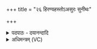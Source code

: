 +++
title = "२६ हिरण्यहस्तोऽअसुरः सुनीथः"

+++
<details><summary>पदपाठः - दयानन्दादि</summary>

हिर॑ण्यहस्त॒ इति॒ हिर॑ण्यऽहस्तः। असु॑रः। सु॒नी॒थ इति॑ सुऽनी॒थः। सु॒मृ॒डी॒क इति॑ सुमृडी॒कः। स्ववा॒निति॒ स्वऽवा॑न्। या॒तु॒। अ॒र्वाङ्। अ॒प॒सेध॒न्नित्य॑प॒ऽसेध॑न्। र॒क्षसः॑। या॒तु॒धाना॒निति॑ यातु॒ऽधाना॑न्। अस्था॑त्। दे॒वः। प्र॒ति॒दो॒षमिति॑ प्रतिऽदो॒षम्। गृ॒णा॒नः। २६।
</details>

<details><summary>अधिमन्त्रम् (VC)</summary>

- सविता देवता
- आङ्गिरसो हिरण्यस्तूप ऋषिः
- विराट्त्रिष्टुप्
- धैवतः
</details>